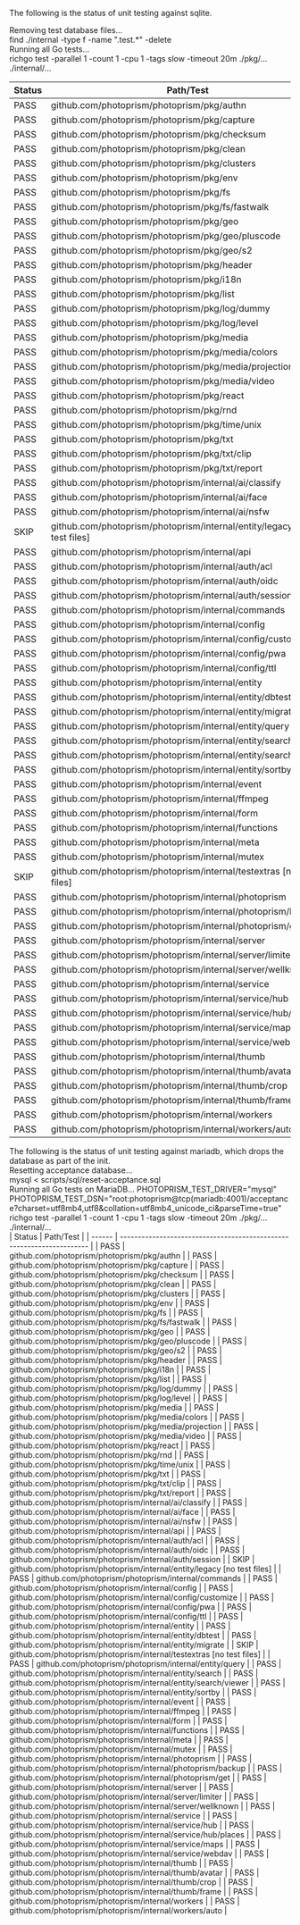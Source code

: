 The following is the status of unit testing against sqlite.  

Removing test database files...  
find ./internal -type f -name ".test.*" -delete  
Running all Go tests...  
richgo test -parallel 1 -count 1 -cpu 1 -tags slow -timeout 20m ./pkg/... ./internal/...  

| Status | Path/Test |
| ------ | --------------------------------------------------------------------- |
| PASS | github.com/photoprism/photoprism/pkg/authn |
| PASS | github.com/photoprism/photoprism/pkg/capture |
| PASS | github.com/photoprism/photoprism/pkg/checksum |
| PASS | github.com/photoprism/photoprism/pkg/clean |
| PASS | github.com/photoprism/photoprism/pkg/clusters |
| PASS | github.com/photoprism/photoprism/pkg/env |
| PASS | github.com/photoprism/photoprism/pkg/fs |
| PASS | github.com/photoprism/photoprism/pkg/fs/fastwalk |
| PASS | github.com/photoprism/photoprism/pkg/geo |
| PASS | github.com/photoprism/photoprism/pkg/geo/pluscode |
| PASS | github.com/photoprism/photoprism/pkg/geo/s2 |
| PASS | github.com/photoprism/photoprism/pkg/header |
| PASS | github.com/photoprism/photoprism/pkg/i18n |
| PASS | github.com/photoprism/photoprism/pkg/list |
| PASS | github.com/photoprism/photoprism/pkg/log/dummy |
| PASS | github.com/photoprism/photoprism/pkg/log/level |
| PASS | github.com/photoprism/photoprism/pkg/media |
| PASS | github.com/photoprism/photoprism/pkg/media/colors |
| PASS | github.com/photoprism/photoprism/pkg/media/projection |
| PASS | github.com/photoprism/photoprism/pkg/media/video |
| PASS | github.com/photoprism/photoprism/pkg/react |
| PASS | github.com/photoprism/photoprism/pkg/rnd |
| PASS | github.com/photoprism/photoprism/pkg/time/unix |
| PASS | github.com/photoprism/photoprism/pkg/txt |
| PASS | github.com/photoprism/photoprism/pkg/txt/clip |
| PASS | github.com/photoprism/photoprism/pkg/txt/report |
| PASS | github.com/photoprism/photoprism/internal/ai/classify |
| PASS | github.com/photoprism/photoprism/internal/ai/face |
| PASS | github.com/photoprism/photoprism/internal/ai/nsfw |
| SKIP | github.com/photoprism/photoprism/internal/entity/legacy	[no test files] |
| PASS | github.com/photoprism/photoprism/internal/api |
| PASS | github.com/photoprism/photoprism/internal/auth/acl |
| PASS | github.com/photoprism/photoprism/internal/auth/oidc |
| PASS | github.com/photoprism/photoprism/internal/auth/session |
| PASS | github.com/photoprism/photoprism/internal/commands |
| PASS | github.com/photoprism/photoprism/internal/config |
| PASS | github.com/photoprism/photoprism/internal/config/customize |
| PASS | github.com/photoprism/photoprism/internal/config/pwa |
| PASS | github.com/photoprism/photoprism/internal/config/ttl |
| PASS | github.com/photoprism/photoprism/internal/entity |
| PASS | github.com/photoprism/photoprism/internal/entity/dbtest |
| PASS | github.com/photoprism/photoprism/internal/entity/migrate |
| PASS | github.com/photoprism/photoprism/internal/entity/query |
| PASS | github.com/photoprism/photoprism/internal/entity/search |
| PASS | github.com/photoprism/photoprism/internal/entity/search/viewer |
| PASS | github.com/photoprism/photoprism/internal/entity/sortby |
| PASS | github.com/photoprism/photoprism/internal/event |
| PASS | github.com/photoprism/photoprism/internal/ffmpeg |
| PASS | github.com/photoprism/photoprism/internal/form |
| PASS | github.com/photoprism/photoprism/internal/functions |
| PASS | github.com/photoprism/photoprism/internal/meta |
| PASS | github.com/photoprism/photoprism/internal/mutex |
| SKIP | github.com/photoprism/photoprism/internal/testextras	[no test files] |
| PASS | github.com/photoprism/photoprism/internal/photoprism |
| PASS | github.com/photoprism/photoprism/internal/photoprism/backup |
| PASS | github.com/photoprism/photoprism/internal/photoprism/get |
| PASS | github.com/photoprism/photoprism/internal/server |
| PASS | github.com/photoprism/photoprism/internal/server/limiter |
| PASS | github.com/photoprism/photoprism/internal/server/wellknown |
| PASS | github.com/photoprism/photoprism/internal/service |
| PASS | github.com/photoprism/photoprism/internal/service/hub |
| PASS | github.com/photoprism/photoprism/internal/service/hub/places |
| PASS | github.com/photoprism/photoprism/internal/service/maps |
| PASS | github.com/photoprism/photoprism/internal/service/webdav |
| PASS | github.com/photoprism/photoprism/internal/thumb |
| PASS | github.com/photoprism/photoprism/internal/thumb/avatar |
| PASS | github.com/photoprism/photoprism/internal/thumb/crop |
| PASS | github.com/photoprism/photoprism/internal/thumb/frame |
| PASS | github.com/photoprism/photoprism/internal/workers |
| PASS | github.com/photoprism/photoprism/internal/workers/auto |



The following is the status of unit testing against mariadb, which drops the database as part of the init.  
Resetting acceptance database...  
mysql < scripts/sql/reset-acceptance.sql  
Running all Go tests on MariaDB...
PHOTOPRISM_TEST_DRIVER="mysql" PHOTOPRISM_TEST_DSN="root:photoprism@tcp(mariadb:4001)/acceptance?charset=utf8mb4,utf8&collation=utf8mb4_unicode_ci&parseTime=true" richgo test -parallel 1 -count 1 -cpu 1 -tags slow -timeout 20m ./pkg/... ./internal/...  
| Status | Path/Test |
| ------ | --------------------------------------------------------------------- |
| PASS | github.com/photoprism/photoprism/pkg/authn |
| PASS | github.com/photoprism/photoprism/pkg/capture |
| PASS | github.com/photoprism/photoprism/pkg/checksum |
| PASS | github.com/photoprism/photoprism/pkg/clean |
| PASS | github.com/photoprism/photoprism/pkg/clusters |
| PASS | github.com/photoprism/photoprism/pkg/env |
| PASS | github.com/photoprism/photoprism/pkg/fs |
| PASS | github.com/photoprism/photoprism/pkg/fs/fastwalk |
| PASS | github.com/photoprism/photoprism/pkg/geo |
| PASS | github.com/photoprism/photoprism/pkg/geo/pluscode |
| PASS | github.com/photoprism/photoprism/pkg/geo/s2 |
| PASS | github.com/photoprism/photoprism/pkg/header |
| PASS | github.com/photoprism/photoprism/pkg/i18n |
| PASS | github.com/photoprism/photoprism/pkg/list |
| PASS | github.com/photoprism/photoprism/pkg/log/dummy |
| PASS | github.com/photoprism/photoprism/pkg/log/level |
| PASS | github.com/photoprism/photoprism/pkg/media |
| PASS | github.com/photoprism/photoprism/pkg/media/colors |
| PASS | github.com/photoprism/photoprism/pkg/media/projection |
| PASS | github.com/photoprism/photoprism/pkg/media/video |
| PASS | github.com/photoprism/photoprism/pkg/react |
| PASS | github.com/photoprism/photoprism/pkg/rnd |
| PASS | github.com/photoprism/photoprism/pkg/time/unix |
| PASS | github.com/photoprism/photoprism/pkg/txt |
| PASS | github.com/photoprism/photoprism/pkg/txt/clip |
| PASS | github.com/photoprism/photoprism/pkg/txt/report |
| PASS | github.com/photoprism/photoprism/internal/ai/classify |
| PASS | github.com/photoprism/photoprism/internal/ai/face |
| PASS | github.com/photoprism/photoprism/internal/ai/nsfw |
| PASS | github.com/photoprism/photoprism/internal/api |
| PASS | github.com/photoprism/photoprism/internal/auth/acl |
| PASS | github.com/photoprism/photoprism/internal/auth/oidc |
| PASS | github.com/photoprism/photoprism/internal/auth/session |
| SKIP | github.com/photoprism/photoprism/internal/entity/legacy	[no test files] |
| PASS | github.com/photoprism/photoprism/internal/commands |
| PASS | github.com/photoprism/photoprism/internal/config |
| PASS | github.com/photoprism/photoprism/internal/config/customize |
| PASS | github.com/photoprism/photoprism/internal/config/pwa |
| PASS | github.com/photoprism/photoprism/internal/config/ttl |
| PASS | github.com/photoprism/photoprism/internal/entity |
| PASS | github.com/photoprism/photoprism/internal/entity/dbtest |
| PASS | github.com/photoprism/photoprism/internal/entity/migrate |
| SKIP | github.com/photoprism/photoprism/internal/testextras	[no test files] |
| PASS | github.com/photoprism/photoprism/internal/entity/query |
| PASS | github.com/photoprism/photoprism/internal/entity/search |
| PASS | github.com/photoprism/photoprism/internal/entity/search/viewer |
| PASS | github.com/photoprism/photoprism/internal/entity/sortby |
| PASS | github.com/photoprism/photoprism/internal/event |
| PASS | github.com/photoprism/photoprism/internal/ffmpeg |
| PASS | github.com/photoprism/photoprism/internal/form |
| PASS | github.com/photoprism/photoprism/internal/functions |
| PASS | github.com/photoprism/photoprism/internal/meta |
| PASS | github.com/photoprism/photoprism/internal/mutex |
| PASS | github.com/photoprism/photoprism/internal/photoprism |
| PASS | github.com/photoprism/photoprism/internal/photoprism/backup |
| PASS | github.com/photoprism/photoprism/internal/photoprism/get |
| PASS | github.com/photoprism/photoprism/internal/server |
| PASS | github.com/photoprism/photoprism/internal/server/limiter |
| PASS | github.com/photoprism/photoprism/internal/server/wellknown |
| PASS | github.com/photoprism/photoprism/internal/service |
| PASS | github.com/photoprism/photoprism/internal/service/hub |
| PASS | github.com/photoprism/photoprism/internal/service/hub/places |
| PASS | github.com/photoprism/photoprism/internal/service/maps |
| PASS | github.com/photoprism/photoprism/internal/service/webdav |
| PASS | github.com/photoprism/photoprism/internal/thumb |
| PASS | github.com/photoprism/photoprism/internal/thumb/avatar |
| PASS | github.com/photoprism/photoprism/internal/thumb/crop |
| PASS | github.com/photoprism/photoprism/internal/thumb/frame |
| PASS | github.com/photoprism/photoprism/internal/workers |
| PASS | github.com/photoprism/photoprism/internal/workers/auto |

